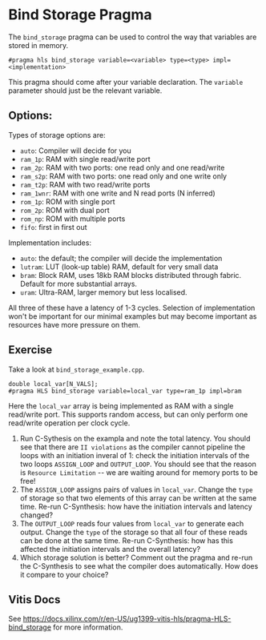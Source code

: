 # Bind Storage Pragma

The `bind_storage` pragma can be used to control the way that variables are stored in memory. 

`#pragma hls bind_storage variable=<variable> type=<type> impl=<implementation>`

This pragma should come after your variable declaration. The `variable` parameter should just be the relevant variable. 

## Options:

Types of storage options are: 
- `auto`: Compiler will decide for you
- `ram_1p`: RAM with single read/write port
- `ram_2p`: RAM with two ports: one read only and one read/write
- `ram_s2p`: RAM with two ports: one read only and one write only
- `ram_t2p`: RAM with two read/write ports 
- `ram_1wnr`: RAM with one write and N read ports (N inferred)
- `rom_1p`: ROM with single port
- `rom_2p`: ROM with dual port
- `rom_np`: ROM with multiple ports
- `fifo`: first in first out

Implementation includes:
- `auto`: the default; the compiler will decide the implementation
- `lutram`: LUT (look-up table) RAM, default for very small data 
- `bram`: Block RAM, uses 18kb RAM blocks distributed through fabric. Default for more substantial arrays. 
- `uram`: Ultra-RAM, larger memory but less localised. 

All three of these have a latency of 1-3 cycles. Selection of implementation won't be important for our minimal examples but may become important as resources have more pressure on them. 

## Exercise

Take a look at `bind_storage_example.cpp`. 
```
double local_var[N_VALS];
#pragma HLS bind_storage variable=local_var type=ram_1p impl=bram
```
Here the `local_var` array is being implemented as RAM with a single read/write port. This supports random access, but can only perform one read/write operation per clock cycle. 

1. Run C-Sythesis on the exampla and note the total latency. You should see that there are `II violations` as the compiler cannot pipeline the loops with an initiation inveral of 1: check the initiation intervals of the two loops `ASSIGN_LOOP` and `OUTPUT_LOOP`. You should see that the reason is `Resource Limitation` -- we are waiting around for memory ports to be free! 
2. The `ASSIGN_LOOP` assigns pairs of values in `local_var`. Change the `type` of storage so that two elements of this array can be written at the same time. Re-run C-Synthesis: how have the initiation intervals and latency changed? 
3. The `OUTPUT_LOOP` reads four values from `local_var` to generate each output. Change the `type` of the storage so that all four of these reads can be done at the same time. Re-run C-Synthesis: how has this affected the initiation intervals and the overall latency?
4. Which storage solution is better? Comment out the pragma and re-run the C-Synthesis to see what the compiler does automatically. How does it compare to your choice?

## Vitis Docs

See https://docs.xilinx.com/r/en-US/ug1399-vitis-hls/pragma-HLS-bind_storage for more information. 